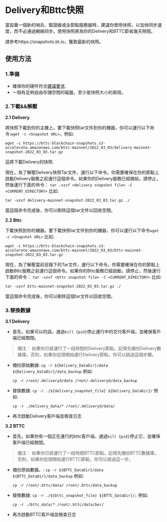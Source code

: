 # Delivery和Bttc快照

當設置一個新的哨兵、驗證器或全節點服務器時，建議你使用快照，以加快同步速度，而不必通過網絡同步。使用快照將為你的Delivery和BTTC節省幾天時間。

請參考https://snapshots.bt.io，獲取最新的快照。

## 使用方法

### 1.準備

* 確保你的硬件符合[建議要求](https://doc.bt.io/v1/doc/simplified/validator-node-system-requirements.html).
* 一個有足夠自由存儲空間的磁盤，至少是快照大小的兩倍。

### 2.下載&&解壓

**2.1 Delivery**

將快照下載到你的主機上。要下載快照tar文件到你的機器，你可以運行以下命令:`wget -c <Snapshot URL>`，例如:

```
wget -c https://bttc-blockchain-snapshots.s3-accelerate.amazonaws.com/bttc-mainnet/2022_03_03/delivery-mainnet-snapshot-2022_03_03.tar.gz
```

這將下載Delivery的快照.

現在，為了解壓Delivery快照Tar文件，運行以下命令。你需要確保在你的節點上啟動Delivery服務之前運行這個命令。如果你的Delivery服務已經開始，請停止，然後運行下面的命令： `tar -xzvf <delivery snapshot file> -C <CURRENT_DIRECTORY>` 比如:

```
tar -xzvf delivery-mainnet-snapshot-2022_03_03.tar.gz ./
```

當這個命令完成後，你可以刪除這個tar文件以回收空間。

**2.2 Bttc**

下載快照到你的機器。要下載快照tar文件到你的機器，你可以運行以下命令`wget -c <Snapshot URL>` 比如:

```
wget -c https://bttc-blockchain-snapshots.s3-accelerate.amazonaws.com/bttc-mainnet/2022_03_03/bttc-mainnet-snapshot-2022_03_03.tar.gz
```

現在，為了解壓當前目錄下的Tar文件，運行以下命令。你需要確保在你的節點上啟動Bttc服務之前運行這個命令。如果你的Bttc服務已經啟動，請停止，然後運行下面的命令： `tar -xzvf <bttc snapshot file> -C <CURRENT_DIRECTORY>` 比如:

```
tar -xzvf bttc-mainnet-snapshot-2022_03_03.tar.gz ./
```

當這個命令完成後，你可以刪除這個tar文件以回收空間。

### 3.替換數據

**3.1 Delivery**

* 首先，如果可以的話，通過`kill {pid}`停止運行中的交付客戶端，並確保客戶端已經關閉。

> 備注： 如果你已經運行了一段時間的Delivery節點，記得先備份Delivery數據庫。否則，如果你從頭開始運行Delivery節點，你可以跳過這個步驟。

*   備份原始數據: `cp -r ${Delivery_DataDir}/data ${Delivery_DataDir}/data_backup` 例如:

    ```
    cp -r /root/.deliveryd/data /root/.deliveryd/data_backup
    ```
*   替換數據: `cp -r ./${delivery_snapshot_file} ${Delivery_DataDir}/` 例如:

    ```
    cp -r ./delivery_data/* /root/.deliveryd/data/
    ```
* 再次啟動Delivery客戶端並檢查日志

**3.2 BTTC**

* 首先，如果你有一個正在運行的bttc客戶端，通過`kill {pid}`停止它，並確保客戶端已經關閉。

> 備注： 如果你已經運行了一段時間BTTC節點，記得先備份BTTC數據庫。否則，如果你從頭開始運行BTTC節點，你可以跳過這一步。

*   備份原始數據。: `cp -r ${BTTC_DataDir}/data ${BTTC_DataDir}/data_backup` 例如:

    ```
    cp -r /root/.bttc/data/ /root/.bttc/data_backup
    ```
*   替換數據: `cp -r ./${bttc_snapshot_file} ${BTTC_DataDir}/;` 例如:

    ```
    cp -r ./bttc_data/* /root/.bttc/data/bor/
    ```
* 再次啟動BTTC客戶端並檢查日志
